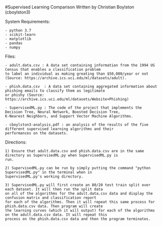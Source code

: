 #Supervised Learning Comparison
Written by Christian Boylston (cboylston3)

System Requirements:
    
    - python 3.7
    - scikit-learn
    - matplotlib
    - pandas
    - numpy

Files:
    
    - adult.data.csv : A data set containing information from the 1994 US Census that enables a classification problem
    to label an individual as making greating than $50,000/year or not
    (Source: https://archive.ics.uci.edu/ml/datasets/adult).

    - phish.data.csv  : A data set containing aggregated information about phishing emails to classify them as legitimate
    or phishy (Source: https://archive.ics.uci.edu/ml/datasets/Website+Phishing)

    - SupervisedML.py : The code of the project that implements the Decision Tree, Neural Network, Boosted Decision Tree,
    K-Nearest Neighbors, and Support Vector Machine Algorithms.

    - cboylston3-analysis.pdf : an analysis of the results of the five different supervised learning algorithms and their
    performances on the datasets.

 Directions:
    
    1) Ensure that adult.data.csv and phish.data.csv are in the same directory as SupervisedML.py when SupervisedML.py is
    run.

    2) SupervisedML.py can be run by simply putting the command "python SupervisedML.py" in the terminal when in
    SupervisedML.py's working directory.

    3) SupervisedML.py will first create an 80/20 test train split over each dataset. It will then run the split data
    on all of the algorithms for the adult.data.csv data and display the confusion matrix and classification report
    for each of the algorithms. Then it will repeat this same process for phish.data.csv data. Then program will create
    the learning curves (which it will output) for each of the algorithms on the adult.data.csv data. It will repeat this
    process on the phish.data.csv data and then the program terminates. 
